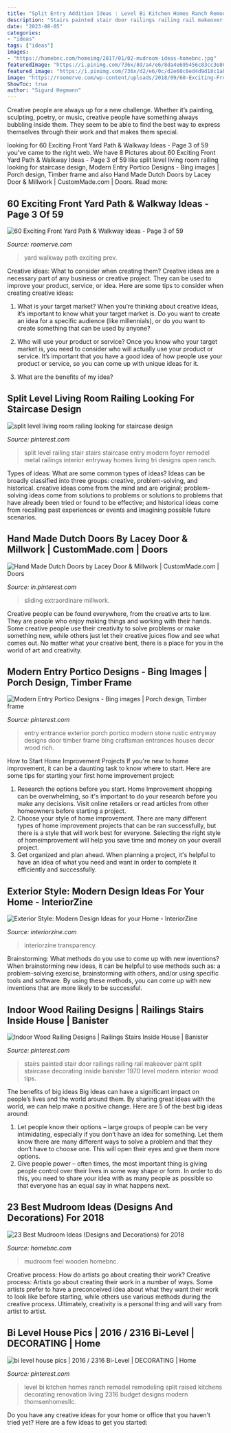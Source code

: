 ```yaml
---
title: "Split Entry Addition Ideas : Level Bi Kitchen Homes Ranch Remodel Remodeling Split Raised Kitchens Decorating Renovation Living 2316 Budget Designs Modern Thomsenhomesllc"
description: "Stairs painted stair door railings railing rail makeover paint split staircase decorating inside banister 1970 level modern interior wood tips"
date: "2023-08-05"
categories:
- "ideas"
tags: ["ideas"]
images:
- "https://homebnc.com/homeimg/2017/01/02-mudroom-ideas-homebnc.jpg"
featuredImage: "https://i.pinimg.com/736x/8d/a4/e6/8da4e695456c83cc3e86ab9608287cb2--half-doors-sliding-doors.jpg"
featured_image: "https://i.pinimg.com/736x/d2/e6/0c/d2e60c0ed4d9d18c1ab7edf70aa7b9ab.jpg"
image: "https://roomerve.com/wp-content/uploads/2018/09/60-Exciting-Front-Yard-Path-Walkway-Ideas-3.jpg"
ShowToc: true
author: "Sigurd Hegmann"
---
```



Creative people are always up for a new challenge. Whether it’s painting, sculpting, poetry, or music, creative people have something always bubbling inside them. They seem to be able to find the best way to express themselves through their work and that makes them special.

	

		
looking for 60 Exciting Front Yard Path &amp; Walkway Ideas - Page 3 of 59 you've came to the right web. We have 8 Pictures about 60 Exciting Front Yard Path &amp; Walkway Ideas - Page 3 of 59 like split level living room railing looking for staircase design, Modern Entry Portico Designs - Bing images | Porch design, Timber frame and also Hand Made Dutch Doors by Lacey Door &amp; Millwork | CustomMade.com | Doors. Read more:
		
    
## 60 Exciting Front Yard Path &amp; Walkway Ideas - Page 3 Of 59

<img loading=lazy src="https://roomerve.com/wp-content/uploads/2018/09/60-Exciting-Front-Yard-Path-Walkway-Ideas-3.jpg" onerror="this.onerror=null;this.src='https://tse2.mm.bing.net/th?id=OIP.242lj4ZAthHwuwNkoBtS2wHaJ4&amp;pid=15.1';" alt="60 Exciting Front Yard Path &amp; Walkway Ideas - Page 3 of 59">

_Source: roomerve.com_

>yard walkway path exciting prev. 

	

Creative ideas: What to consider when creating them?
Creative ideas are a necessary part of any business or creative project. They can be used to improve your product, service, or idea. Here are some tips to consider when creating creative ideas:
1. What is your target market? When you’re thinking about creative ideas, it’s important to know what your target market is. Do you want to create an idea for a specific audience (like millennials), or do you want to create something that can be used by anyone?

2. Who will use your product or service? Once you know who your target market is, you need to consider who will actually use your product or service. It’s important that you have a good idea of how people use your product or service, so you can come up with unique ideas for it.

3. What are the benefits of my idea?

    
## Split Level Living Room Railing Looking For Staircase Design

<img loading=lazy src="https://i.pinimg.com/736x/0c/fe/df/0cfedfc4ff8ea0f945c0da4368a1fdd7.jpg" onerror="this.onerror=null;this.src='https://tse1.mm.bing.net/th?id=OIP.4BSTDVTbJHcbvf9Jv64e3gHaLI&amp;pid=15.1';" alt="split level living room railing looking for staircase design">

_Source: pinterest.com_

>split level railing stair stairs staircase entry modern foyer remodel metal railings interior entryway homes living tri designs open ranch. 

	

Types of ideas: What are some common types of ideas?
Ideas can be broadly classified into three groups: creative, problem-solving, and historical. creative ideas come from the mind and are original; problem-solving ideas come from solutions to problems or solutions to problems that have already been tried or found to be effective; and historical ideas come from recalling past experiences or events and imagining possible future scenarios.

    
## Hand Made Dutch Doors By Lacey Door &amp; Millwork | CustomMade.com | Doors

<img loading=lazy src="https://i.pinimg.com/736x/8d/a4/e6/8da4e695456c83cc3e86ab9608287cb2--half-doors-sliding-doors.jpg" onerror="this.onerror=null;this.src='https://tse1.mm.bing.net/th?id=OIP.rp1tjbnqPp3n6aURL6bQngHaJ4&amp;pid=15.1';" alt="Hand Made Dutch Doors by Lacey Door &amp; Millwork | CustomMade.com | Doors">

_Source: in.pinterest.com_

>sliding extraordinare millwork. 

	

Creative people can be found everywhere, from the creative arts to law. They are people who enjoy making things and working with their hands. Some creative people use their creativity to solve problems or make something new, while others just let their creative juices flow and see what comes out. No matter what your creative bent, there is a place for you in the world of art and creativity.

    
## Modern Entry Portico Designs - Bing Images | Porch Design, Timber Frame

<img loading=lazy src="https://i.pinimg.com/736x/93/d1/09/93d10923f93a930cfcf10fca45da047d.jpg" onerror="this.onerror=null;this.src='https://tse3.mm.bing.net/th?id=OIP.lTOLYRYfPUeFJCQh0GbtEQAAAA&amp;pid=15.1';" alt="Modern Entry Portico Designs - Bing images | Porch design, Timber frame">

_Source: pinterest.com_

>entry entrance exterior porch portico modern stone rustic entryway designs door timber frame bing craftsman entrances houses decor wood rich. 

	

How to Start Home Improvement Projects
If you're new to home improvement, it can be a daunting task to know where to start. Here are some tips for starting your first home improvement project: 
1. Research the options before you start. Home Improvement shopping can be overwhelming, so it's important to do your research before you make any decisions. Visit online retailers or read articles from other homeowners before starting a project. 
2. Choose your style of home improvement. There are many different types of home improvement projects that can be ran successfully, but there is a style that will work best for everyone. Selecting the right style of homeimprovement will help you save time and money on your overall project. 
3. Get organized and plan ahead. When planning a project, it's helpful to have an idea of what you need and want in order to complete it efficiently and successfully.

    
## Exterior Style: Modern Design Ideas For Your Home - InteriorZine

<img loading=lazy src="https://www.interiorzine.com/wp-content/uploads/2013/01/modern-design-ideas-home2.jpg" onerror="this.onerror=null;this.src='https://tse1.mm.bing.net/th?id=OIP.PS3-BacaWPJZ1GRYNfdkxQHaJG&amp;pid=15.1';" alt="Exterior Style: Modern Design Ideas for your Home - InteriorZine">

_Source: interiorzine.com_

>interiorzine transparency. 

	

Brainstorming: What methods do you use to come up with new inventions?
When brainstorming new ideas, it can be helpful to use methods such as: a problem-solving exercise, brainstorming with others, and/or using specific tools and software. By using these methods, you can come up with new inventions that are more likely to be successful.

    
## Indoor Wood Railing Designs | Railings Stairs Inside House | Banister

<img loading=lazy src="https://i.pinimg.com/736x/84/0e/2b/840e2b187895ec62d298bc6b40f8065c.jpg" onerror="this.onerror=null;this.src='https://tse2.mm.bing.net/th?id=OIP.DNKiz5Ezb0Ku0ehyOoXugQHaLH&amp;pid=15.1';" alt="Indoor Wood Railing Designs | Railings Stairs Inside House | Banister">

_Source: pinterest.com_

>stairs painted stair door railings railing rail makeover paint split staircase decorating inside banister 1970 level modern interior wood tips. 

	

The benefits of big ideas
Big Ideas can have a significant impact on people’s lives and the world around them. By sharing great ideas with the world, we can help make a positive change. Here are 5 of the best big ideas around: 
1. Let people know their options – large groups of people can be very intimidating, especially if you don’t have an idea for something. Let them know there are many different ways to solve a problem and that they don’t have to choose one. This will open their eyes and give them more options. 
2. Give people power – often times, the most important thing is giving people control over their lives in some way shape or form. In order to do this, you need to share your idea with as many people as possible so that everyone has an equal say in what happens next. 

    
## 23 Best Mudroom Ideas (Designs And Decorations) For 2018

<img loading=lazy src="https://homebnc.com/homeimg/2017/01/02-mudroom-ideas-homebnc.jpg" onerror="this.onerror=null;this.src='https://tse4.mm.bing.net/th?id=OIP.GkATKbz_UB4MGqASFibR9QHaJ4&amp;pid=15.1';" alt="23 Best Mudroom Ideas (Designs and Decorations) for 2018">

_Source: homebnc.com_

>mudroom feel wooden homebnc. 

	

Creative process: How do artists go about creating their work?
Creative process: Artists go about creating their work in a number of ways. Some artists prefer to have a preconceived idea about what they want their work to look like before starting, while others use various methods during the creative process. Ultimately, creativity is a personal thing and will vary from artist to artist.

    
## Bi Level House Pics | 2016 / 2316 Bi-Level | DECORATING | Home

<img loading=lazy src="https://i.pinimg.com/736x/d2/e6/0c/d2e60c0ed4d9d18c1ab7edf70aa7b9ab.jpg" onerror="this.onerror=null;this.src='https://tse4.mm.bing.net/th?id=OIP.4jIe41GmK_E-KI_qbJ5gLAHaE6&amp;pid=15.1';" alt="bi level house pics | 2016 / 2316 Bi-Level | DECORATING | Home">

_Source: pinterest.com_

>level bi kitchen homes ranch remodel remodeling split raised kitchens decorating renovation living 2316 budget designs modern thomsenhomesllc. 

	

Do you have any creative ideas for your home or office that you haven't tried yet? Here are a few ideas to get you started: 

